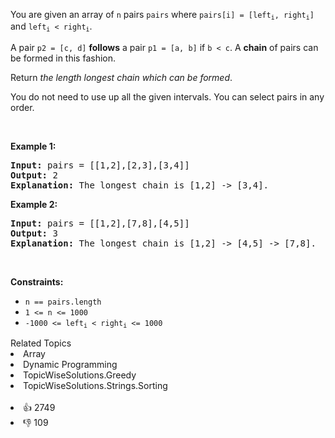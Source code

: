 <p>You are given an array of <code>n</code> pairs <code>pairs</code> where <code>pairs[i] = [left<sub>i</sub>, right<sub>i</sub>]</code> and <code>left<sub>i</sub> &lt; right<sub>i</sub></code>.</p>

<p>A pair <code>p2 = [c, d]</code> <strong>follows</strong> a pair <code>p1 = [a, b]</code> if <code>b &lt; c</code>. A <strong>chain</strong> of pairs can be formed in this fashion.</p>

<p>Return <em>the length longest chain which can be formed</em>.</p>

<p>You do not need to use up all the given intervals. You can select pairs in any order.</p>

<p>&nbsp;</p> 
<p><strong class="example">Example 1:</strong></p>

<pre>
<strong>Input:</strong> pairs = [[1,2],[2,3],[3,4]]
<strong>Output:</strong> 2
<strong>Explanation:</strong> The longest chain is [1,2] -&gt; [3,4].
</pre>

<p><strong class="example">Example 2:</strong></p>

<pre>
<strong>Input:</strong> pairs = [[1,2],[7,8],[4,5]]
<strong>Output:</strong> 3
<strong>Explanation:</strong> The longest chain is [1,2] -&gt; [4,5] -&gt; [7,8].
</pre>

<p>&nbsp;</p> 
<p><strong>Constraints:</strong></p>

<ul> 
 <li><code>n == pairs.length</code></li> 
 <li><code>1 &lt;= n &lt;= 1000</code></li> 
 <li><code>-1000 &lt;= left<sub>i</sub> &lt; right<sub>i</sub> &lt;= 1000</code></li> 
</ul>

<div><div>Related Topics</div><div><li>Array</li><li>Dynamic Programming</li><li>TopicWiseSolutions.Greedy</li><li>TopicWiseSolutions.Strings.Sorting</li></div></div><br><div><li>👍 2749</li><li>👎 109</li></div>